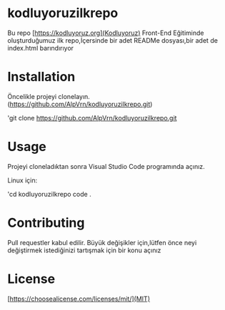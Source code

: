 # kodluyoruzilkrepo


Bu repo [https://kodluyoruz.org](Kodluyoruz) Front-End Eğitiminde oluşturduğumuz ilk repo,İçersinde bir adet READMe dosyası,bir adet de index.html barındırıyor

# Installation

Öncelikle projeyi clonelayın.(https://github.com/AlpVrn/kodluyoruzilkrepo.git)


'git clone https://github.com/AlpVrn/kodluyoruzilkrepo.git


# Usage

Projeyi cloneladıktan sonra Visual Studio Code programında açınız.

Linux için:

'cd kodluyoruzilkrepo code .

# Contributing

Pull requestler kabul edilir. Büyük değişikler için,lütfen önce neyi değiştirmek istediğinizi tartışmak için bir konu açınız

# License

[https://choosealicense.com/licenses/mit/](MIT)